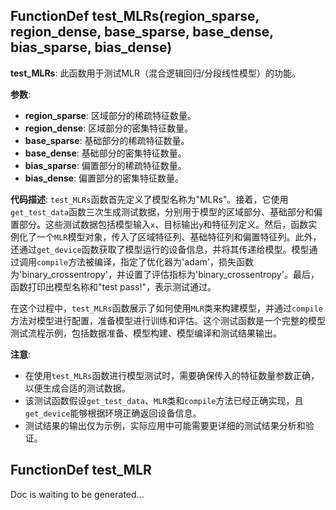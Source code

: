 ## FunctionDef test_MLRs(region_sparse, region_dense, base_sparse, base_dense, bias_sparse, bias_dense)
**test_MLRs**: 此函数用于测试MLR（混合逻辑回归/分段线性模型）的功能。

**参数**:
- **region_sparse**: 区域部分的稀疏特征数量。
- **region_dense**: 区域部分的密集特征数量。
- **base_sparse**: 基础部分的稀疏特征数量。
- **base_dense**: 基础部分的密集特征数量。
- **bias_sparse**: 偏置部分的稀疏特征数量。
- **bias_dense**: 偏置部分的密集特征数量。

**代码描述**:
`test_MLRs`函数首先定义了模型名称为"MLRs"。接着，它使用`get_test_data`函数三次生成测试数据，分别用于模型的区域部分、基础部分和偏置部分。这些测试数据包括模型输入`x`、目标输出`y`和特征列定义。然后，函数实例化了一个`MLR`模型对象，传入了区域特征列、基础特征列和偏置特征列。此外，还通过`get_device`函数获取了模型运行的设备信息，并将其传递给模型。模型通过调用`compile`方法被编译，指定了优化器为'adam'，损失函数为'binary_crossentropy'，并设置了评估指标为'binary_crossentropy'。最后，函数打印出模型名称和"test pass!"，表示测试通过。

在这个过程中，`test_MLRs`函数展示了如何使用`MLR`类来构建模型，并通过`compile`方法对模型进行配置，准备模型进行训练和评估。这个测试函数是一个完整的模型测试流程示例，包括数据准备、模型构建、模型编译和测试结果输出。

**注意**:
- 在使用`test_MLRs`函数进行模型测试时，需要确保传入的特征数量参数正确，以便生成合适的测试数据。
- 该测试函数假设`get_test_data`、`MLR`类和`compile`方法已经正确实现，且`get_device`能够根据环境正确返回设备信息。
- 测试结果的输出仅为示例，实际应用中可能需要更详细的测试结果分析和验证。
## FunctionDef test_MLR
Doc is waiting to be generated...
